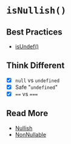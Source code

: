 # `isNullish()`

## Best Practices

- [isUndef()](https://github.com/vuejs/vue/blob/main/src/shared/util.ts)

## Think Different

- [x] `null` vs `undefined`
- [x] Safe "`undefined`"
- [x] `==` vs `===`

## Read More

- [Nullish](https://developer.mozilla.org/en-US/docs/Glossary/Nullish)
- [NonNullable](https://www.typescriptlang.org/docs/handbook/utility-types.html#nonnullabletype)

